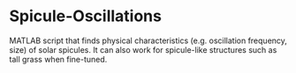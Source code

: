 # Spicule-Oscillations
MATLAB script that finds physical characteristics (e.g. oscillation frequency, size) of solar spicules. It can also work for spicule-like structures such as tall grass when fine-tuned. 
